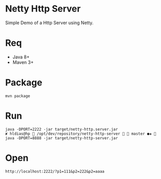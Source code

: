 # Netty Http Server

Simple Demo of a Http Server using Netty.

# Req

* Java 8+
* Maven 3+

# Package

    mvn package

# Run

    java -DPORT=2222 -jar target/netty-http.server.jar                                                                                                                                                                          ✘ hldias@hp  /opt/dev/repository/netty-http-server   master ●✚  java -DPORT=8888 -jar target/netty-http-server.jar

# Open

    http://localhost:2222/?p1=111&p2=222&p2=aaaa
